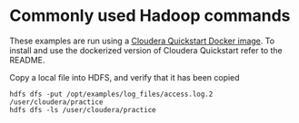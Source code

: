 # Commonly used Hadoop commands

These examples are run using a [Cloudera Quickstart Docker image](https://hub.docker.com/r/cloudera/quickstart/). To install and use the dockerized version of Cloudera Quickstart refer to the README. 

Copy a local file into HDFS, and verify that it has been copied
```
hdfs dfs -put /opt/examples/log_files/access.log.2 /user/cloudera/practice
hdfs dfs -ls /user/cloudera/practice
```


